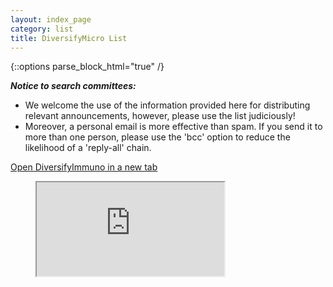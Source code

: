 ```yaml
---
layout: index_page
category: list
title: DiversifyMicro List
---
```


{::options parse_block_html="true" /}

_**Notice to search committees:**_ 
* We welcome the use of the information provided here for distributing relevant announcements, however, please use the list judiciously! 
* Moreover, a personal email is more effective than spam. If you send it to more than one person, please use the 'bcc' option to reduce the likelihood of a 'reply-all' chain.

[Open DiversifyImmuno in a new tab](https://docs.google.com/spreadsheets/d/e/2PACX-1vQmpPoEKbA9kakUlvJ50MyL9c9ynIFN9ahOlgNGBzxQ-btI1SndYQe66vcCbHGwhiQLzTO1TjR1X0Wl/pubhtml)

<figure class="video_container">
<iframe src="https://docs.google.com/spreadsheets/d/e/2PACX-1vQmpPoEKbA9kakUlvJ50MyL9c9ynIFN9ahOlgNGBzxQ-btI1SndYQe66vcCbHGwhiQLzTO1TjR1X0Wl/pubhtml?widget=true&amp;headers=false"></iframe>
</figure>